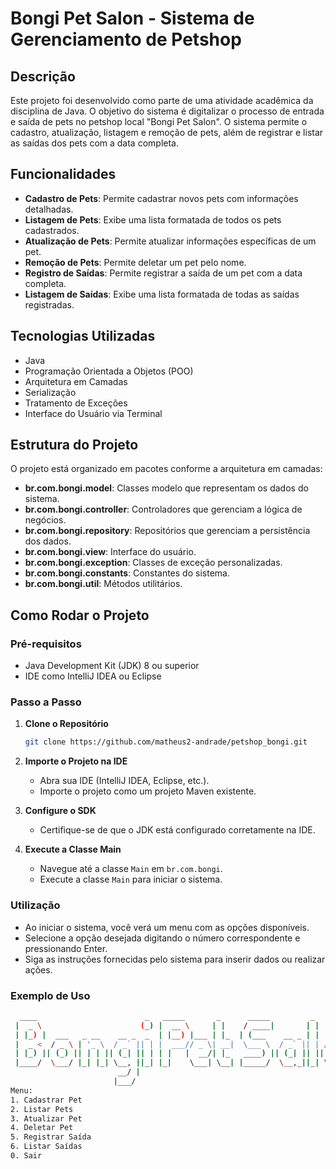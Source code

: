
# Bongi Pet Salon - Sistema de Gerenciamento de Petshop

## Descrição

Este projeto foi desenvolvido como parte de uma atividade acadêmica da disciplina de Java. O objetivo do sistema é digitalizar o processo de entrada e saída de pets no petshop local "Bongi Pet Salon". O sistema permite o cadastro, atualização, listagem e remoção de pets, além de registrar e listar as saídas dos pets com a data completa.

## Funcionalidades

- **Cadastro de Pets**: Permite cadastrar novos pets com informações detalhadas.
- **Listagem de Pets**: Exibe uma lista formatada de todos os pets cadastrados.
- **Atualização de Pets**: Permite atualizar informações específicas de um pet.
- **Remoção de Pets**: Permite deletar um pet pelo nome.
- **Registro de Saídas**: Permite registrar a saída de um pet com a data completa.
- **Listagem de Saídas**: Exibe uma lista formatada de todas as saídas registradas.

## Tecnologias Utilizadas

- Java
- Programação Orientada a Objetos (POO)
- Arquitetura em Camadas
- Serialização
- Tratamento de Exceções
- Interface do Usuário via Terminal

## Estrutura do Projeto

O projeto está organizado em pacotes conforme a arquitetura em camadas:

- **br.com.bongi.model**: Classes modelo que representam os dados do sistema.
- **br.com.bongi.controller**: Controladores que gerenciam a lógica de negócios.
- **br.com.bongi.repository**: Repositórios que gerenciam a persistência dos dados.
- **br.com.bongi.view**: Interface do usuário.
- **br.com.bongi.exception**: Classes de exceção personalizadas.
- **br.com.bongi.constants**: Constantes do sistema.
- **br.com.bongi.util**: Métodos utilitários.

## Como Rodar o Projeto

### Pré-requisitos

- Java Development Kit (JDK) 8 ou superior
- IDE como IntelliJ IDEA ou Eclipse

### Passo a Passo

1. **Clone o Repositório**
   ```bash
   git clone https://github.com/matheus2-andrade/petshop_bongi.git
   ```

2. **Importe o Projeto na IDE**
    - Abra sua IDE (IntelliJ IDEA, Eclipse, etc.).
    - Importe o projeto como um projeto Maven existente.

3. **Configure o SDK**
    - Certifique-se de que o JDK está configurado corretamente na IDE.

4. **Execute a Classe Main**
    - Navegue até a classe `Main` em `br.com.bongi`.
    - Execute a classe `Main` para iniciar o sistema.

### Utilização

- Ao iniciar o sistema, você verá um menu com as opções disponíveis.
- Selecione a opção desejada digitando o número correspondente e pressionando Enter.
- Siga as instruções fornecidas pelo sistema para inserir dados ou realizar ações.

### Exemplo de Uso

```bash
  ____                        _   _____       _      _____         _               
 |  _ \                      (_) |  __ \     | |    / ____|       | |              
 | |_) |  ___   _ __    __ _  _  | |__) |___ | |_  | (___    __ _ | |  ___   _ __  
 |  _ <  / _ \ | '_ \  / _` || | |  ___// _ \| __|  \___ \  / _` || | / _ \ | '_ \ 
 | |_) || (_) || | | || (_| || | | |   |  __/| |_   ____) || (_| || || (_) || | | |
 |____/  \___/ |_| |_| \__, ||_| |_|    \___| \__| |_____/  \__,_||_| \___/ |_| |_|
                        __/ |                                                      
                       |___/                 
Menu:
1. Cadastrar Pet
2. Listar Pets
3. Atualizar Pet
4. Deletar Pet
5. Registrar Saída
6. Listar Saídas
0. Sair
```

